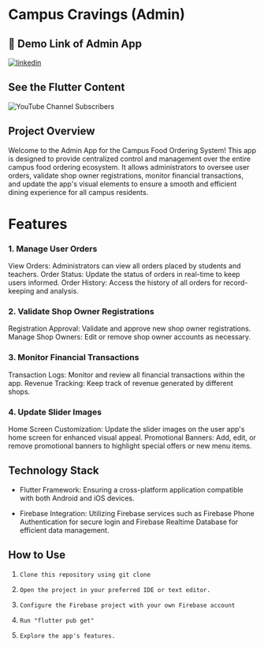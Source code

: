 
# Campus Cravings (Admin)



## 🔗 Demo Link of Admin App

[![linkedin](https://img.shields.io/badge/linkedin-0A66C2?style=for-the-badge&logo=linkedin&logoColor=white)](https://www.linkedin.com/feed/update/urn:li:activity:7114472290976751616/)

## See the Flutter Content 
![YouTube Channel Subscribers](https://img.shields.io/youtube/channel/subscribers/UCZghF7tbhsiSfPZ9PPWwbDA)



## Project Overview
Welcome to the Admin App for the Campus Food Ordering System! This app is designed to provide centralized control and management over the entire campus food ordering ecosystem. It allows administrators to oversee user orders, validate shop owner registrations, monitor financial transactions, and update the app's visual elements to ensure a smooth and efficient dining experience for all campus residents.


# Features

### 1. Manage User Orders
View Orders: Administrators can view all orders placed by students and teachers.
Order Status: Update the status of orders in real-time to keep users informed.
Order History: Access the history of all orders for record-keeping and analysis.

### 2. Validate Shop Owner Registrations
Registration Approval: Validate and approve new shop owner registrations.
Manage Shop Owners: Edit or remove shop owner accounts as necessary.
### 3. Monitor Financial Transactions
Transaction Logs: Monitor and review all financial transactions within the app.
Revenue Tracking: Keep track of revenue generated by different shops.
### 4. Update Slider Images
Home Screen Customization: Update the slider images on the user app's home screen for enhanced visual appeal.
Promotional Banners: Add, edit, or remove promotional banners to highlight special offers or new menu items.



## Technology Stack
* Flutter Framework: Ensuring a cross-platform application compatible with both Android and iOS devices.

* Firebase Integration: Utilizing Firebase services such as Firebase Phone Authentication for secure login and Firebase Realtime Database for efficient data management.

## How to Use
1.     Clone this repository using git clone
2.     Open the project in your preferred IDE or text editor.
3.     Configure the Firebase project with your own Firebase account
4.     Run "flutter pub get"
5.     Explore the app's features.
